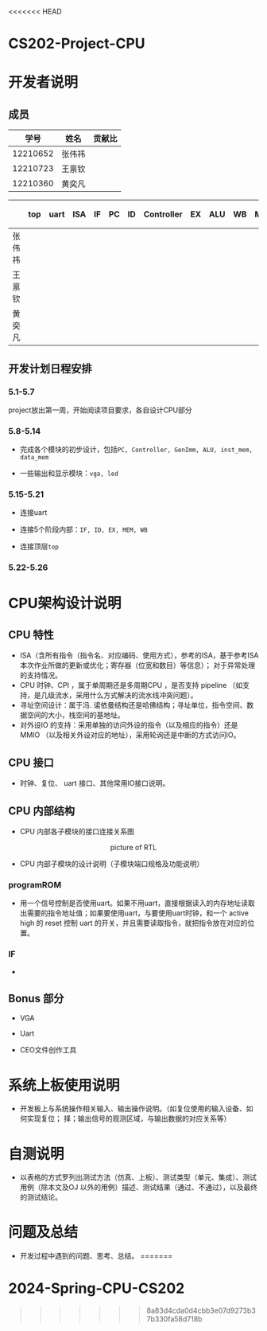 <<<<<<< HEAD
# CS202-Project-CPU

# 开发者说明

## 成员

|   学号   |  姓名  | 贡献比 |
| :------: | :----: | :----: |
| 12210652 | 张伟祎 |        |
| 12210723 | 王禀钦 |        |
| 12210360 | 黄奕凡 |        |



|        | top  | uart | ISA  |  IF  |  PC  |  ID  | Controller |  EX  | ALU  |  WB  | MEM  | VGA  | 测试 |
| :----: | :--: | :--: | :--: | :--: | :--: | :--: | :--------: | :--: | :--: | :--: | :--: | :--: | ---- |
| 张伟祎 |      |      |      |      |      |      |            |      |      |      |      |      |      |
| 王禀钦 |      |      |      |      |      |      |            |      |      |      |      |      |      |
| 黄奕凡 |      |      |      |      |      |      |            |      |      |      |      |      |      |

## 开发计划日程安排

### 5.1-5.7

project放出第一周，开始阅读项目要求，各自设计CPU部分

### 5.8-5.14

* 完成各个模块的初步设计，包括`PC, Controller, GenImm, ALU, inst_mem, data_mem`

* 一些输出和显示模块：`vga, led`

### 5.15-5.21

* 连接uart

* 连接5个阶段内部：`IF, ID, EX, MEM, WB`

* 连接顶层`top`

### 5.22-5.26



# CPU架构设计说明

## CPU 特性

* ISA（含所有指令（指令名、对应编码、使用方式），参考的ISA，基于参考ISA本次作业所做的更新或优化；寄存器（位宽和数目）等信息）； 对于异常处理的支持情况。
*  CPU 时钟、CPI ，属于单周期还是多周期CPU ，是否支持 pipeline （如支持，是几级流水，采用什么方式解决的流水线冲突问题）。
* 寻址空间设计：属于冯. 诺依曼结构还是哈佛结构；寻址单位，指令空间、数据空间的大小，栈空间的基地址。
* 对外设IO 的支持：采用单独的访问外设的指令（以及相应的指令）还是 MMIO （以及相关外设对应的地址），采用轮询还是中断的方式访问IO。

## CPU 接口

* 时钟、复位、 uart 接口、其他常用IO接口说明。

## CPU 内部结构

*  CPU 内部各子模块的接口连接关系图

<center>
    picture of RTL
</center>

*  CPU 内部子模块的设计说明（子模块端口规格及功能说明）

### programROM

* 用一个信号控制是否使用uart。如果不用uart，直接根据读入的内存地址读取出需要的指令地址值；如果要使用uart，与要使用uart时钟，和一个 active high 的 reset 控制 uart 的开关，并且需要读取指令，就把指令放在对应的位置。

### IF

* 

## Bonus 部分

* VGA

* Uart

* CEO文件创作工具

# 系统上板使用说明

* 开发板上与系统操作相关输入、输出操作说明。（如复位使用的输入设备、如何实现复位； 择；输出信号的观测区域，与输出数据的对应关系等）

# 自测说明

* 以表格的方式罗列出测试方法（仿真、上板）、测试类型（单元、集成）、测试用例（除本文及OJ 以外的用例）描述、测试结果（通过、不通过），以及最终的测试结论。

# 问题及总结

* 开发过程中遇到的问题、思考、总结。
=======
# 2024-Spring-CPU-CS202
>>>>>>> 8a83d4cda0d4cbb3e07d9273b37b330fa58d718b
